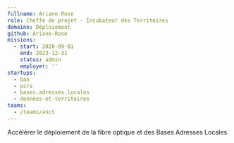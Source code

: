 ```yaml
---
fullname: Ariane Rose
role: Cheffe de projet - Incubateur des Territoires
domaine: Déploiement
github: Ariane-Rose
missions:
  - start: 2020-09-01
    end: 2023-12-31
    status: admin
    employer: ''
startups:
  - ban
  - pcrs
  - bases.adresses.locales
  - données-et-territoires
teams:
  - /teams/anct
---
```

Accélérer le déploiement de la fibre optique et des Bases Adresses Locales
